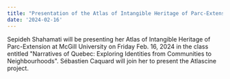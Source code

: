 ```yaml
---
title: "Presentation of the Atlas of Intangible Heritage of Parc-Extension at McGill"
date: '2024-02-16'
---
```




Sepideh Shahamati will be presenting her Atlas of Intangible Heritage of Parc-Extension at McGill University on Friday Feb. 16, 2024 in the class entitled "Narratives of Quebec: Exploring Identities from Communities to Neighbourhoods". Sébastien Caquard will join her to present the Atlascine project.
